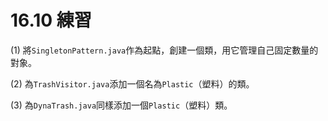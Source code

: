# 16.10 練習


(1) 將`SingletonPattern.java`作為起點，創建一個類，用它管理自己固定數量的對象。

(2) 為`TrashVisitor.java`添加一個名為`Plastic`（塑料）的類。

(3) 為`DynaTrash.java`同樣添加一個`Plastic`（塑料）類。

